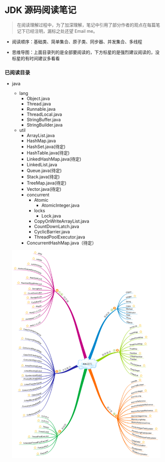 # JDK 源码阅读笔记
>在阅读理解过程中，为了加深理解，笔记中引用了部分作者的观点在每篇笔记下已经注明，漏标之处还望 Email me。



- 阅读顺序：基础类、简单集合、原子类、同步器、并发集合、多线程

 - 思维导图：上面目录列的是全部要阅读的，下方标星的是强烈建议阅读的，没标星的有时间建议多看看

### 已阅读目录

- java
    - lang
        - Object.java
        - Thread.java
        - Runnable.java
        - ThreadLocal.java
        - StringBuffer.java
        - StringBuilder.java
    - util
        - ArrayList.java
        - HashMap.java
        - HashSet.java(待定)
        - HashTable.java(待定)
        - LinkedHashMap.java(待定)
        - LinkedList.java
        - Queue.java(待定)
        - Stack.java(待定)
        - TreeMap.java(待定)
        - Vector.java(待定)
        - concurrent
            - Atomic
                - AtomicInteger.java
            - locks
                - Lock.java
            - CopyOnWriteArrayList.java
            - CountDownLatch.java
            - CyclicBarrier.java
            - ThreadPoolExecutor.java
        - ConcurrentHashMap.java（待定）
    
     
    
    
    
    
    ![image-20200317091101853](README.resource/image-20200317091101853.png)   